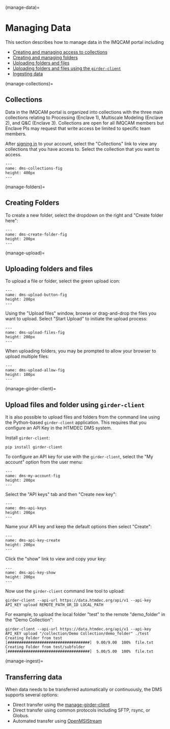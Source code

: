 (manage-data)=
# Managing Data

This section describes how to manage data in the IMQCAM portal including
* [Creating and managing access to collections](manage-collections)
* [Creating and managing folders](manage-folders)
* [Uploading folders and files](manage-upload)
* [Uploading folders and files using the ```girder-client```](manage-girder-client)
* [Ingesting data](manage-ingest)

(manage-collections)=
## Collections

Data in the IMQCAM portal is organized into collections with the three main collections relating to Processing (Enclave 1), Multiscale Modeling (Enclave 2), and Q&C (Enclave 3). Collections
are open for all IMQCAM members but Enclave PIs may request that write access be limited to specific team members. 

After [signing in](signing-in) to your account, select the "Collections" link to
view any collections that you have access to. Select the collection that you
want to access.

```{figure} images/imqcam-select-collection.png
---
name: dms-collections-fig
height: 400px
---
```

(manage-folders)=
## Creating Folders

To create a new folder, select the dropdown on the right and "Create folder
here":

```{figure} images/htmdec-create-folder.png
---
name: dms-create-folder-fig
height: 200px
---
```

(manage-upload)=
## Uploading folders and files

To upload a file or folder, select the green upload icon:

```{figure} images/htmdec-folder-upload-metadata.png
---
name: dms-upload-button-fig
height: 200px
---
```

Using the "Upload files" window, browse or drag-and-drop the files you want to
upload. Select "Start Upload" to initiate the upload process:

```{figure} images/htmdec-upload-files-folders.png
---
name: dms-upload-files-fig
height: 200px
---
```

When uploading folders, you may be prompted to allow your browser to upload
multiple files:

```{figure} images/htmdec-upload-allow.png
---
name: dms-upload-allow-fig
height: 100px
---
```



(manage-girder-client)=
## Upload files and folder using ```girder-client```

It is also possible to upload files and folders from the command line using the
Python-based ```girder-client``` application. This requires that you configure
an API Key in the HTMDEC DMS system.

Install ```girder-client```:

```
pip install girder-client
```


To configure an API key for use with the ```girder-client```, select the "My
account" option from the user menu:

```{figure} images/htmdec-my-account.png
---
name: dms-my-account-fig
height: 200px
---
```

Select the "API keys" tab and then "Create new key":

```{figure} images/htmdec-api-keys.png
---
name: dms-api-keys
height: 200px
---
```

Name your API key and keep the default options then select "Create":

```{figure} images/htmdec-api-key-create.png
---
name: dms-api-key-create
height: 200px
---
```

Click the "show" link to view and copy your key:

```{figure} images/htmdec-api-key-show.png
---
name: dms-api-key-show
height: 200px
---
```

Now use the ```girder-client``` command line tool to upload:

```
girder-client --api-url https://data.htmdec.org/api/v1 --api-key API_KEY upload REMOTE_PATH_OR_ID LOCAL_PATH
```

For example, to upload the local folder "test" to the remote "demo_folder" in the "Demo Collection":
```
girder-client --api-url https://data.htmdec.org/api/v1 --api-key API_KEY upload "/collection/Demo Collection/demo_folder" ./test
Creating Folder from test
[####################################]  9.00/9.00  100%  file.txt
Creating Folder from test/subfolder
[####################################]  5.00/5.00  100%  file.txt
```

(manage-ingest)=
## Transferring data


When data needs to be transferred automatically or continuously, the DMS supports
several options:
* Direct transfer using the [manage-girder-client](manage-girder-client)
* Direct transfer using common protocols including SFTP, rsync, or Globus.
* Automated transfer using [OpenMSIStream](openmsistream)
